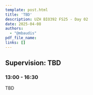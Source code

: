 ```yaml
---
template: post.html
title: 'TBD'
description: UZH BIO392 FS25 - Day 02
date: 2025-04-08
authors:
  - "@mbaudis"
pdf_file_name: 
links: []
---
```


## Supervision: TBD
### 13:00 - 16:30

TBD

<!--more-->

